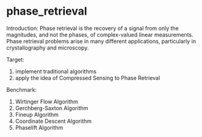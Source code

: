 # phase_retrieval
Introduction:
Phase retrieval is the recovery of a signal from only the magnitudes, and not the phases, of complex-valued linear measurements. Phase retrieval problems arise in many different applications, particularly in crystallography and microscopy.

Target:
1. implement traditional algorithms
2. apply the idea of Compressed Sensing to Phase Retrieval

Benchmark:
1. Wirtinger Flow Algorithm
2. Gerchberg-Saxton Algorithm
3. Fineup Algorithm
4. Coordinate Descent Algorithm
5. Phaselift Algorithm


